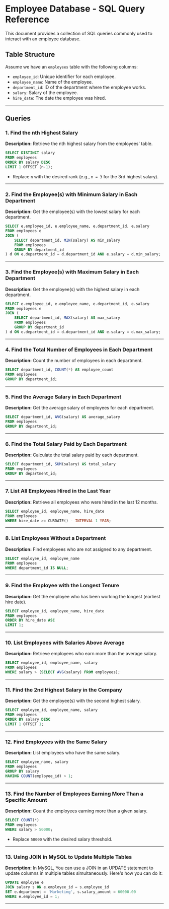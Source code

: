 
# Employee Database - SQL Query Reference

This document provides a collection of SQL queries commonly used to interact with an employee database.

## Table Structure
Assume we have an `employees` table with the following columns:
- `employee_id`: Unique identifier for each employee.
- `employee_name`: Name of the employee.
- `department_id`: ID of the department where the employee works.
- `salary`: Salary of the employee.
- `hire_date`: The date the employee was hired.

---

## Queries

### 1. Find the nth Highest Salary

**Description:** Retrieve the nth highest salary from the employees' table.

```sql
SELECT DISTINCT salary
FROM employees
ORDER BY salary DESC
LIMIT 1 OFFSET (n-1);
```
- Replace `n` with the desired rank (e.g., `n = 3` for the 3rd highest salary).

---

### 2. Find the Employee(s) with Minimum Salary in Each Department

**Description:** Get the employee(s) with the lowest salary for each department.

```sql
SELECT e.employee_id, e.employee_name, e.department_id, e.salary
FROM employees e
JOIN (
    SELECT department_id, MIN(salary) AS min_salary
    FROM employees
    GROUP BY department_id
) d ON e.department_id = d.department_id AND e.salary = d.min_salary;
```

---

### 3. Find the Employee(s) with Maximum Salary in Each Department

**Description:** Get the employee(s) with the highest salary in each department.

```sql
SELECT e.employee_id, e.employee_name, e.department_id, e.salary
FROM employees e
JOIN (
    SELECT department_id, MAX(salary) AS max_salary
    FROM employees
    GROUP BY department_id
) d ON e.department_id = d.department_id AND e.salary = d.max_salary;
```

---

### 4. Find the Total Number of Employees in Each Department

**Description:** Count the number of employees in each department.

```sql
SELECT department_id, COUNT(*) AS employee_count
FROM employees
GROUP BY department_id;
```

---

### 5. Find the Average Salary in Each Department

**Description:** Get the average salary of employees for each department.

```sql
SELECT department_id, AVG(salary) AS average_salary
FROM employees
GROUP BY department_id;
```

---

### 6. Find the Total Salary Paid by Each Department

**Description:** Calculate the total salary paid by each department.

```sql
SELECT department_id, SUM(salary) AS total_salary
FROM employees
GROUP BY department_id;
```

---

### 7. List All Employees Hired in the Last Year

**Description:** Retrieve all employees who were hired in the last 12 months.

```sql
SELECT employee_id, employee_name, hire_date
FROM employees
WHERE hire_date >= CURDATE() - INTERVAL 1 YEAR;
```

---

### 8. List Employees Without a Department

**Description:** Find employees who are not assigned to any department.

```sql
SELECT employee_id, employee_name
FROM employees
WHERE department_id IS NULL;
```

---

### 9. Find the Employee with the Longest Tenure

**Description:** Get the employee who has been working the longest (earliest hire date).

```sql
SELECT employee_id, employee_name, hire_date
FROM employees
ORDER BY hire_date ASC
LIMIT 1;
```

---

### 10. List Employees with Salaries Above Average

**Description:** Retrieve employees who earn more than the average salary.

```sql
SELECT employee_id, employee_name, salary
FROM employees
WHERE salary > (SELECT AVG(salary) FROM employees);
```

---

### 11. Find the 2nd Highest Salary in the Company

**Description:** Get the employee(s) with the second highest salary.

```sql
SELECT employee_id, employee_name, salary
FROM employees
ORDER BY salary DESC
LIMIT 1 OFFSET 1;
```

---

### 12. Find Employees with the Same Salary

**Description:** List employees who have the same salary.

```sql
SELECT employee_name, salary
FROM employees
GROUP BY salary
HAVING COUNT(employee_id) > 1;
```

---

### 13. Find the Number of Employees Earning More Than a Specific Amount

**Description:** Count the employees earning more than a given salary.

```sql
SELECT COUNT(*)
FROM employees
WHERE salary > 50000;
```
- Replace `50000` with the desired salary threshold.

---
### 13. Using JOIN in MySQL to Update Multiple Tables

**Description:** In MySQL, You can use a JOIN in an UPDATE statement to update columns in multiple tables simultaneously. Here's how you can do it:

```sql
UPDATE employee e
JOIN salary s ON e.employee_id = s.employee_id
SET e.department = 'Marketing', s.salary_amount = 60000.00
WHERE e.employee_id = 1;
```

---
